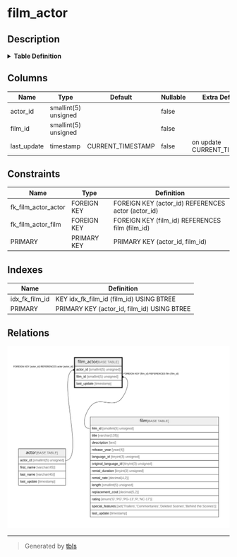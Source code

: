 # film_actor

## Description

<details>
<summary><strong>Table Definition</strong></summary>

```sql
CREATE TABLE `film_actor` (
  `actor_id` smallint(5) unsigned NOT NULL,
  `film_id` smallint(5) unsigned NOT NULL,
  `last_update` timestamp NOT NULL DEFAULT CURRENT_TIMESTAMP ON UPDATE CURRENT_TIMESTAMP,
  PRIMARY KEY (`actor_id`,`film_id`),
  KEY `idx_fk_film_id` (`film_id`),
  CONSTRAINT `fk_film_actor_actor` FOREIGN KEY (`actor_id`) REFERENCES `actor` (`actor_id`) ON UPDATE CASCADE,
  CONSTRAINT `fk_film_actor_film` FOREIGN KEY (`film_id`) REFERENCES `film` (`film_id`) ON UPDATE CASCADE
) ENGINE=InnoDB DEFAULT CHARSET=utf8mb4
```

</details>

## Columns

| Name | Type | Default | Nullable | Extra Definition | Children | Parents | Comment |
| ---- | ---- | ------- | -------- | ---------------- | -------- | ------- | ------- |
| actor_id | smallint(5) unsigned |  | false |  |  | [actor](actor.md) |  |
| film_id | smallint(5) unsigned |  | false |  |  | [film](film.md) |  |
| last_update | timestamp | CURRENT_TIMESTAMP | false | on update CURRENT_TIMESTAMP |  |  |  |

## Constraints

| Name | Type | Definition |
| ---- | ---- | ---------- |
| fk_film_actor_actor | FOREIGN KEY | FOREIGN KEY (actor_id) REFERENCES actor (actor_id) |
| fk_film_actor_film | FOREIGN KEY | FOREIGN KEY (film_id) REFERENCES film (film_id) |
| PRIMARY | PRIMARY KEY | PRIMARY KEY (actor_id, film_id) |

## Indexes

| Name | Definition |
| ---- | ---------- |
| idx_fk_film_id | KEY idx_fk_film_id (film_id) USING BTREE |
| PRIMARY | PRIMARY KEY (actor_id, film_id) USING BTREE |

## Relations

![er](film_actor.svg)

---

> Generated by [tbls](https://github.com/k1LoW/tbls)
